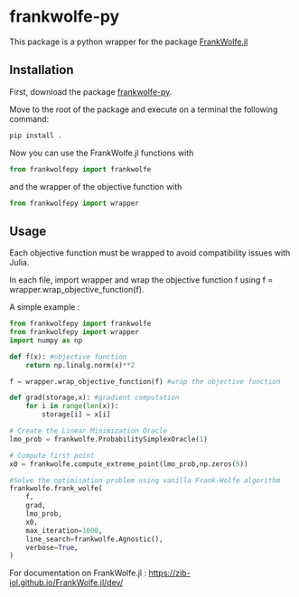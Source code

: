 # frankwolfe-py

This package is a python wrapper for the package [FrankWolfe.jl](https://github.com/ZIB-IOL/FrankWolfe.jl)

## Installation

First, download the package [frankwolfe-py](https://github.com/ZIB-IOL/frankwolfe-py).

Move to the root of the package and execute on a terminal the following command:
```bash  
pip install .
```

Now you can use the FrankWolfe.jl functions with 
```python
from frankwolfepy import frankwolfe
```

and the wrapper of the objective function with
```python
from frankwolfepy import wrapper
```

## Usage 

Each objective function must be wrapped to avoid compatibility issues with Julia.

In each file, import wrapper and wrap the objective function f using f = wrapper.wrap_objective_function(f).

A simple example : 

```python
from frankwolfepy import frankwolfe
from frankwolfepy import wrapper
import numpy as np

def f(x): #objective function
    return np.linalg.norm(x)**2

f = wrapper.wrap_objective_function(f) #wrap the objective function

def grad(storage,x): #gradient computation
    for i in range(len(x)):
        storage[i] = x[i]

# Create the Linear Minimization Oracle
lmo_prob = frankwolfe.ProbabilitySimplexOracle(1)

# Compute first point
x0 = frankwolfe.compute_extreme_point(lmo_prob,np.zeros(5))

#Solve the optimisation problem using vanilla Frank-Wolfe algorithm
frankwolfe.frank_wolfe(
    f,
    grad,
    lmo_prob,
    x0,
    max_iteration=1000,
    line_search=frankwolfe.Agnostic(),
    verbose=True,
)
```

For documentation on FrankWolfe.jl : https://zib-iol.github.io/FrankWolfe.jl/dev/

